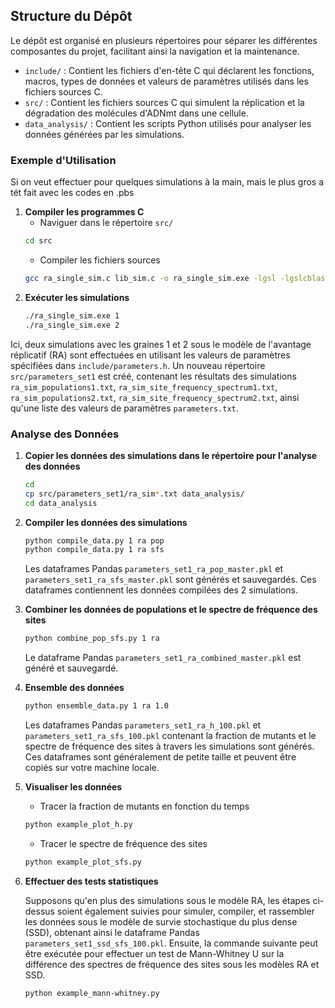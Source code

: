 
## Structure du Dépôt
Le dépôt est organisé en plusieurs répertoires pour séparer les différentes composantes du projet, facilitant ainsi la navigation et la maintenance.

- `include/` : Contient les fichiers d'en-tête C qui déclarent les fonctions, macros, types de données et valeurs de paramètres utilisés dans les fichiers sources C.
- `src/` : Contient les fichiers sources C qui simulent la réplication et la dégradation des molécules d'ADNmt dans une cellule.
- `data_analysis/` : Contient les scripts Python utilisés pour analyser les données générées par les simulations.




### Exemple d'Utilisation
Si on veut effectuer pour quelques simulations à la main, mais le plus gros a tét fait avec les codes en .pbs
1. **Compiler les programmes C**
    - Naviguer dans le répertoire `src/`
    ```bash
    cd src
    ```
    - Compiler les fichiers sources
    ```bash
    gcc ra_single_sim.c lib_sim.c -o ra_single_sim.exe -lgsl -lgslcblas -lm
    ```
2. **Exécuter les simulations**
    ```bash
    ./ra_single_sim.exe 1
    ./ra_single_sim.exe 2
    ```
Ici, deux simulations avec les graines 1 et 2 sous le modèle de l'avantage réplicatif (RA) sont effectuées en utilisant les valeurs de paramètres spécifiées dans `include/parameters.h`. Un nouveau répertoire `src/parameters_set1` est créé, contenant les résultats des simulations `ra_sim_populations1.txt`, `ra_sim_site_frequency_spectrum1.txt`, `ra_sim_populations2.txt`, `ra_sim_site_frequency_spectrum2.txt`, ainsi qu'une liste des valeurs de paramètres `parameters.txt`.

### Analyse des Données
1. **Copier les données des simulations dans le répertoire pour l'analyse des données**
    ```bash
    cd
    cp src/parameters_set1/ra_sim*.txt data_analysis/
    cd data_analysis
    ```
2. **Compiler les données des simulations**
    ```bash
    python compile_data.py 1 ra pop
    python compile_data.py 1 ra sfs
    ```
    Les dataframes Pandas `parameters_set1_ra_pop_master.pkl` et `parameters_set1_ra_sfs_master.pkl` sont générés et sauvegardés. Ces dataframes contiennent les données compilées des 2 simulations.
3. **Combiner les données de populations et le spectre de fréquence des sites**
    ```bash
    python combine_pop_sfs.py 1 ra
    ```
    Le dataframe Pandas `parameters_set1_ra_combined_master.pkl` est généré et sauvegardé.
4. **Ensemble des données**
    ```bash
    python ensemble_data.py 1 ra 1.0
    ```
    Les dataframes Pandas `parameters_set1_ra_h_100.pkl` et `parameters_set1_ra_sfs_100.pkl` contenant la fraction de mutants et le spectre de fréquence des sites à travers les simulations sont générés. Ces dataframes sont généralement de petite taille et peuvent être copiés sur votre machine locale.
5. **Visualiser les données**
    - Tracer la fraction de mutants en fonction du temps
    ```bash
    python example_plot_h.py
    ```
    - Tracer le spectre de fréquence des sites
    ```bash
    python example_plot_sfs.py
    ```
6. **Effectuer des tests statistiques**

    Supposons qu'en plus des simulations sous le modèle RA, les étapes ci-dessus soient également suivies pour simuler, compiler, et rassembler les données sous le modèle de survie stochastique du plus dense (SSD), obtenant ainsi le dataframe Pandas `parameters_set1_ssd_sfs_100.pkl`. Ensuite, la commande suivante peut être exécutée pour effectuer un test de Mann-Whitney U sur la différence des spectres de fréquence des sites sous les modèles RA et SSD.
    ```bash
    python example_mann-whitney.py
    ```

